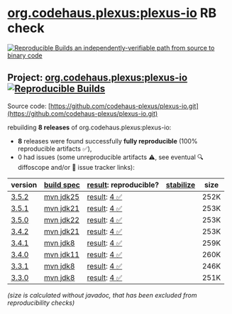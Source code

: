 [org.codehaus.plexus:plexus-io](https://central.sonatype.com/artifact/org.codehaus.plexus/plexus-io/versions) RB check
=======

[![Reproducible Builds](https://reproducible-builds.org/images/logos/rb.svg) an independently-verifiable path from source to binary code](https://reproducible-builds.org/)

## Project: [org.codehaus.plexus:plexus-io](https://central.sonatype.com/artifact/org.codehaus.plexus/plexus-io/versions) [![Reproducible Builds](https://img.shields.io/endpoint?url=https://raw.githubusercontent.com/jvm-repo-rebuild/reproducible-central/master/content/org/codehaus/plexus/plexus-io/badge.json)](https://github.com/jvm-repo-rebuild/reproducible-central/blob/master/content/org/codehaus/plexus/plexus-io/README.md)

Source code: [https://github.com/codehaus-plexus/plexus-io.git](https://github.com/codehaus-plexus/plexus-io.git)

rebuilding **8 releases** of org.codehaus.plexus:plexus-io:
- **8** releases were found successfully **fully reproducible** (100% reproducible artifacts :white_check_mark:),
- 0 had issues (some unreproducible artifacts :warning:, see eventual :mag: diffoscope and/or :memo: issue tracker links):

| version | [build spec](/BUILDSPEC.md) | [result](https://reproducible-builds.org/docs/jvm/): reproducible? | [stabilize](https://github.com/google/oss-rebuild/blob/main/cmd/stabilize/README.md) | size |
| -- | --------- | ------ | ------ | -- |
| [3.5.2](https://central.sonatype.com/artifact/org.codehaus.plexus/plexus-io/3.5.2/pom) | [mvn jdk25](plexus-io-3.5.2.buildspec) | [result](plexus-io-3.5.2.buildinfo): [4 :white_check_mark: ](plexus-io-3.5.2.buildcompare) | | 252K |
| [3.5.1](https://central.sonatype.com/artifact/org.codehaus.plexus/plexus-io/3.5.1/pom) | [mvn jdk21](plexus-io-3.5.1.buildspec) | [result](plexus-io-3.5.1.buildinfo): [4 :white_check_mark: ](plexus-io-3.5.1.buildcompare) | | 253K |
| [3.5.0](https://central.sonatype.com/artifact/org.codehaus.plexus/plexus-io/3.5.0/pom) | [mvn jdk22](plexus-io-3.5.0.buildspec) | [result](plexus-io-3.5.0.buildinfo): [4 :white_check_mark: ](plexus-io-3.5.0.buildcompare) | | 253K |
| [3.4.2](https://central.sonatype.com/artifact/org.codehaus.plexus/plexus-io/3.4.2/pom) | [mvn jdk21](plexus-io-3.4.2.buildspec) | [result](plexus-io-3.4.2.buildinfo): [4 :white_check_mark: ](plexus-io-3.4.2.buildcompare) | | 253K |
| [3.4.1](https://central.sonatype.com/artifact/org.codehaus.plexus/plexus-io/3.4.1/pom) | [mvn jdk8](plexus-io-3.4.1.buildspec) | [result](plexus-io-3.4.1.buildinfo): [4 :white_check_mark: ](plexus-io-3.4.1.buildcompare) | | 259K |
| [3.4.0](https://central.sonatype.com/artifact/org.codehaus.plexus/plexus-io/3.4.0/pom) | [mvn jdk11](plexus-io-3.4.0.buildspec) | [result](plexus-io-3.4.0.buildinfo): [4 :white_check_mark: ](plexus-io-3.4.0.buildcompare) | | 260K |
| [3.3.1](https://central.sonatype.com/artifact/org.codehaus.plexus/plexus-io/3.3.1/pom) | [mvn jdk8](plexus-io-3.3.1.buildspec) | [result](plexus-io-3.3.1.buildinfo): [4 :white_check_mark: ](plexus-io-3.3.1.buildcompare) | | 246K |
| [3.3.0](https://central.sonatype.com/artifact/org.codehaus.plexus/plexus-io/3.3.0/pom) | [mvn jdk8](plexus-io-3.3.0.buildspec) | [result](plexus-io-3.3.0.buildinfo): [4 :white_check_mark: ](plexus-io-3.3.0.buildcompare) | | 251K |

<i>(size is calculated without javadoc, that has been excluded from reproducibility checks)</i>
